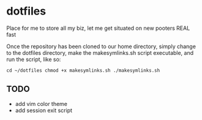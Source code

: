 # dotfiles
Place for me to store all my biz, let me get situated on new pooters REAL fast

Once the repository has been cloned to our home directory, simply change to the
dotfiles directory, make the makesymlinks.sh script executable, and run the
script, like so:

`cd ~/dotfiles
chmod +x makesymlinks.sh
./makesymlinks.sh`

## TODO
* add vim color theme
* add session exit script
